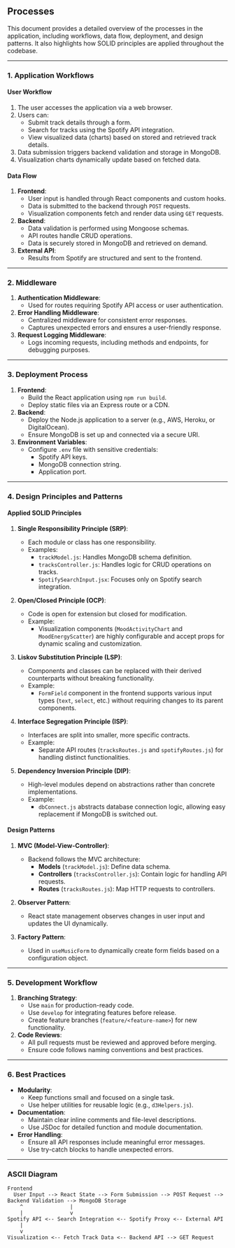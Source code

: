 ## **Processes**

This document provides a detailed overview of the processes in the application, including workflows, data flow, deployment, and design patterns. It also highlights how SOLID principles are applied throughout the codebase.

---

### **1. Application Workflows**

#### **User Workflow**

1. The user accesses the application via a web browser.
2. Users can:
   - Submit track details through a form.
   - Search for tracks using the Spotify API integration.
   - View visualized data (charts) based on stored and retrieved track details.
3. Data submission triggers backend validation and storage in MongoDB.
4. Visualization charts dynamically update based on fetched data.

#### **Data Flow**

1. **Frontend**:
   - User input is handled through React components and custom hooks.
   - Data is submitted to the backend through `POST` requests.
   - Visualization components fetch and render data using `GET` requests.
2. **Backend**:
   - Data validation is performed using Mongoose schemas.
   - API routes handle CRUD operations.
   - Data is securely stored in MongoDB and retrieved on demand.
3. **External API**:
   - Results from Spotify are structured and sent to the frontend.

---

### **2. Middleware**

1. **Authentication Middleware**:
   - Used for routes requiring Spotify API access or user authentication.
2. **Error Handling Middleware**:
   - Centralized middleware for consistent error responses.
   - Captures unexpected errors and ensures a user-friendly response.
3. **Request Logging Middleware**:
   - Logs incoming requests, including methods and endpoints, for debugging purposes.

---

### **3. Deployment Process**

1. **Frontend**:
   - Build the React application using `npm run build`.
   - Deploy static files via an Express route or a CDN.
2. **Backend**:
   - Deploy the Node.js application to a server (e.g., AWS, Heroku, or DigitalOcean).
   - Ensure MongoDB is set up and connected via a secure URI.
3. **Environment Variables**:
   - Configure `.env` file with sensitive credentials:
     - Spotify API keys.
     - MongoDB connection string.
     - Application port.

---

### **4. Design Principles and Patterns**

#### **Applied SOLID Principles**

1. **Single Responsibility Principle (SRP)**:

   - Each module or class has one responsibility.
   - Examples:
     - `trackModel.js`: Handles MongoDB schema definition.
     - `tracksController.js`: Handles logic for CRUD operations on tracks.
     - `SpotifySearchInput.jsx`: Focuses only on Spotify search integration.

2. **Open/Closed Principle (OCP)**:

   - Code is open for extension but closed for modification.
   - Example:
     - Visualization components (`MoodActivityChart` and `MoodEnergyScatter`) are highly configurable and accept props for dynamic scaling and customization.

3. **Liskov Substitution Principle (LSP)**:

   - Components and classes can be replaced with their derived counterparts without breaking functionality.
   - Example:
     - `FormField` component in the frontend supports various input types (`text`, `select`, etc.) without requiring changes to its parent components.

4. **Interface Segregation Principle (ISP)**:

   - Interfaces are split into smaller, more specific contracts.
   - Example:
     - Separate API routes (`tracksRoutes.js` and `spotifyRoutes.js`) for handling distinct functionalities.

5. **Dependency Inversion Principle (DIP)**:
   - High-level modules depend on abstractions rather than concrete implementations.
   - Example:
     - `dbConnect.js` abstracts database connection logic, allowing easy replacement if MongoDB is switched out.

#### **Design Patterns**

1. **MVC (Model-View-Controller)**:

   - Backend follows the MVC architecture:
     - **Models** (`trackModel.js`): Define data schema.
     - **Controllers** (`tracksController.js`): Contain logic for handling API requests.
     - **Routes** (`tracksRoutes.js`): Map HTTP requests to controllers.

2. **Observer Pattern**:

   - React state management observes changes in user input and updates the UI dynamically.

3. **Factory Pattern**:
   - Used in `useMusicForm` to dynamically create form fields based on a configuration object.

---

### **5. Development Workflow**

1. **Branching Strategy**:
   - Use `main` for production-ready code.
   - Use `develop` for integrating features before release.
   - Create feature branches (`feature/<feature-name>`) for new functionality.
2. **Code Reviews**:
   - All pull requests must be reviewed and approved before merging.
   - Ensure code follows naming conventions and best practices.

---

### **6. Best Practices**

- **Modularity**:
  - Keep functions small and focused on a single task.
  - Use helper utilities for reusable logic (e.g., `d3Helpers.js`).
- **Documentation**:
  - Maintain clear inline comments and file-level descriptions.
  - Use JSDoc for detailed function and module documentation.
- **Error Handling**:
  - Ensure all API responses include meaningful error messages.
  - Use try-catch blocks to handle unexpected errors.

---

### **ASCII Diagram**

```plaintext
Frontend
  User Input --> React State --> Form Submission --> POST Request --> Backend Validation --> MongoDB Storage
    ^               |
    |               v
Spotify API <-- Search Integration <-- Spotify Proxy <-- External API
    |
    v
Visualization <-- Fetch Track Data <-- Backend API --> GET Request
```

```

```
